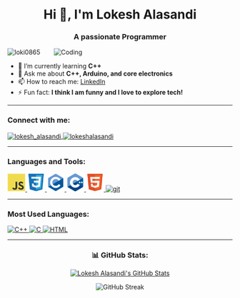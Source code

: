 <h1 align="center">Hi 👋, I'm Lokesh Alasandi</h1>
<h3 align="center">A passionate Programmer</h3>

<img align="right" alt="Coding" width="400" src="https://i.pinimg.com/originals/54/e3/7d/54e37d8074ebcde1d96c77d7b2a7f310.gif">

<p align="left"> 
  <img src="https://komarev.com/ghpvc/?username=loki0865&label=Profile%20views&color=0e75b6&style=flat" alt="loki0865" /> 
</p>

- 🌱 I’m currently learning **C++**  
- 💬 Ask me about **C++, Arduino, and core electronics**  
- 📫 How to reach me: [LinkedIn](https://www.linkedin.com/in/lokeshalasandi/)  
- ⚡ Fun fact: **I think I am funny and I love to explore tech!**

---

<h3 align="left">Connect with me:</h3>
<p align="left">
  <a href="https://instagram.com/lokesh_alasandi" target="blank">
    <img align="center" src="https://raw.githubusercontent.com/rahuldkjain/github-profile-readme-generator/master/src/images/icons/Social/instagram.svg" alt="lokesh_alasandi" height="30" width="40" />
  </a>
  <a href="https://www.linkedin.com/in/lokeshalasandi/" target="blank">
    <img align="center" src="https://raw.githubusercontent.com/rahuldkjain/github-profile-readme-generator/master/src/images/icons/Social/linked-in-alt.svg" alt="lokeshalasandi" height="30" width="40" />
  </a>
</p>

---

<h3 align="left">Languages and Tools:</h3>
<p align="left"> 
  <a href="https://www.javascript.com/" target="blank" rel="noreferrer"> 
    <img src="https://raw.githubusercontent.com/devicons/devicon/master/icons/javascript/javascript-original.svg" alt="javascript" width="40" height="40"/> 
  </a> 
  <a href="https://www.w3schools.com/css/" target="blank" rel="noreferrer"> 
    <img src="https://raw.githubusercontent.com/devicons/devicon/master/icons/css3/css3-original.svg" alt="css3" width="40" height="40"/> 
  </a>
  <a href="https://www.cprogramming.com/" target="blank" rel="noreferrer"> 
    <img src="https://raw.githubusercontent.com/devicons/devicon/master/icons/c/c-original.svg" alt="c" width="40" height="40"/> 
  </a> 
  <a href="https://www.w3schools.com/cpp/" target="blank" rel="noreferrer"> 
    <img src="https://raw.githubusercontent.com/devicons/devicon/master/icons/cplusplus/cplusplus-original.svg" alt="cplusplus" width="40" height="40"/> 
  </a> 
  <a href="https://www.w3schools.com/html/" target="blank" rel="noreferrer"> 
    <img src="https://raw.githubusercontent.com/devicons/devicon/master/icons/html5/html5-original.svg" alt="html" width="40" height="40"/> 
  </a>
  <a href="https://git-scm.com/" target="blank" rel="noreferrer"> 
    <img src="https://www.vectorlogo.zone/logos/git-scm/git-scm-icon.svg" alt="git" width="40" height="40"/> 
  </a> 
</p>

---

<h3 align="left">Most Used Languages:</h3>
<p align="left">
  <a href="https://github.com/Loki0865">
    <img src="https://img.shields.io/badge/C++-00599C?style=for-the-badge&logo=c%2B%2B&logoColor=white" alt="C++" />
    <img src="https://img.shields.io/badge/C-A8B9CC?style=for-the-badge&logo=c&logoColor=white" alt="C" />
    <img src="https://img.shields.io/badge/HTML-E34F26?style=for-the-badge&logo=html5&logoColor=white" alt="HTML" />
  </a>
</p>

---

<h3 align="center">📊 GitHub Stats:</h3>

<p align="center">
  <a href="https://github.com/Loki0865">
    <img src="https://github-readme-stats.vercel.app/api?username=loki0865&show_icons=true&locale=en" alt="Lokesh Alasandi's GitHub Stats" />
  </a>
</p>

<p align="center">
  <img src="https://github-readme-streak-stats.demolab.com/?user=loki0865" alt="GitHub Streak" />
</p>
